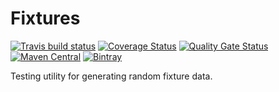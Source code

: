 # Fixtures

[![Travis build status](https://travis-ci.org/iteratoruk/iterator-fixtures.svg?branch=master)](https://travis-ci.org/iteratoruk/iterator-fixtures)
[![Coverage Status](https://coveralls.io/repos/github/iteratoruk/iterator-fixtures/badge.svg?branch=master)](https://coveralls.io/github/iteratoruk/iterator-fixtures?branch=master)
[![Quality Gate Status](https://sonarcloud.io/api/project_badges/measure?project=iteratoruk_iterator-fixtures&metric=alert_status)](https://sonarcloud.io/dashboard?id=iteratoruk_iterator-fixtures)
[![Maven Central](https://maven-badges.herokuapp.com/maven-central/uk.co.iterator/iterator-fixtures/badge.svg)](https://maven-badges.herokuapp.com/maven-central/uk.co.iterator/iterator-fixtures)
[![Bintray](https://api.bintray.com/packages/iteratoruk/maven/iterator-fixtures/images/download.svg) ](https://bintray.com/iteratoruk/maven/iterator-fixtures/_latestVersion)

Testing utility for generating random fixture data.